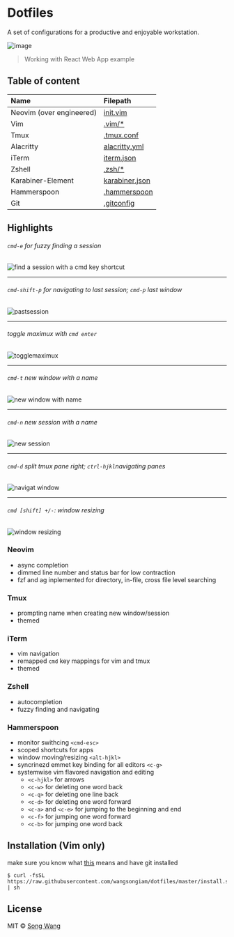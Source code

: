 # Dotfiles
A set of configurations for a productive and enjoyable workstation.

![image](https://user-images.githubusercontent.com/19645990/51513248-c05fb400-1dbe-11e9-833d-3b06244bd80d.png)
> Working with React Web App example

## Table of content

|  Name| Filepath |
|:--|:--|
| Neovim (over engineered) | [init.vim](./nvim/init.vim) |
| Vim | [.vim/*](./.vim/.vimrc) |
| Tmux | [.tmux.conf](./.tmux.conf) |
| Alacritty | [alacritty.yml](./alacritty.yml) |
| iTerm | [iterm.json](./iterm.json) |
| Zshell | [.zsh/*](./.zsh/) |
| Karabiner-Element | [karabiner.json](./karabiner.json) |
| Hammerspoon | [.hammerspoon](./.hammerspoon/) |
| Git | [.gitconfig](./.gitconfig) |

## Highlights
###### `cmd-e` for fuzzy finding a session
![find a session with a cmd key shortcut](https://cdn.rawgit.com/wangsongiam/dotfiles/c16e408d/demo/navi%20session.gif)
***
###### `cmd-shift-p` for navigating to last session; `cmd-p` last window
![pastsession](https://cdn.rawgit.com/wangsongiam/dotfiles/9c653ff5/demo/cmd-e.gif)


***
###### toggle maximux with `cmd enter`
![togglemaximux](https://user-images.githubusercontent.com/19645990/30446151-4e3a1002-9956-11e7-971c-ee5784e4bdd2.gif)

***
###### `cmd-t` new window with a name
![new window with name](https://cdn.rawgit.com/wangsongiam/dotfiles/c16e408d/demo/new%20window.gif)

***
###### `cmd-n` new session with a name
![new session](https://cdn.rawgit.com/wangsongiam/dotfiles/c16e408d/demo/new%20session.gif)

***
###### `cmd-d` split tmux pane right; `ctrl-hjkl`navigating panes
![navigat
window](https://user-images.githubusercontent.com/19645990/30446149-4e2d9b06-9956-11e7-9c19-079d97560f0f.gif)

***
###### `cmd [shift] +/-`: window resizing
![window resizing](https://cdn.rawgit.com/wangsongiam/dotfiles/8f92a1ea/demo/resizing.gif)

### Neovim
  * async completion
  * dimmed line number and status bar for low contraction
  * fzf and ag inplemented for directory, in-file, cross file level searching
### Tmux 
  * prompting name when creating new window/session
  * themed
### iTerm
  * vim navigation
  * remapped `cmd` key mappings for vim and tmux
  * themed
### Zshell
  * autocompletion
  * fuzzy finding and navigating
### Hammerspoon
  * monitor swithcing `<cmd-esc>`
  * scoped shortcuts for apps 
  * window moving/resizing `<alt-hjkl>`
  * syncrinezd emmet key binding for all editors `<c-g>`
  * systemwise vim flavored navigation and editing
    * `<c-hjkl>` for arrows
    * `<c-w>` for deleting one word back
    * `<c-q>` for deleting one line back
    * `<c-d>` for deleting one word forward
    * `<c-a>` and `<c-e>` for jumping to the beginning and end
    * `<c-f>` for jumping one word forward
    * `<c-b>` for jumping one word back


## Installation (Vim only)
make sure you know what [this](https://github.com/wangsongiam/dotfiles/blob/master/install.sh) means and have git installed

```
$ curl -fsSL https://raw.githubusercontent.com/wangsongiam/dotfiles/master/install.sh | sh
```

## License
MIT © [Song Wang](https://songwang.io)

